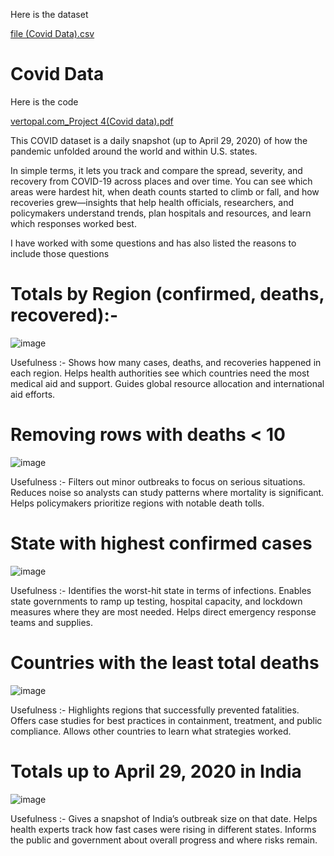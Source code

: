 Here is the dataset 

[file (Covid Data).csv](https://github.com/user-attachments/files/19884801/file.Covid.Data.csv)
# Covid Data

Here is the code 

[vertopal.com_Project 4(Covid data).pdf](https://github.com/user-attachments/files/19884830/vertopal.com_Project.4.Covid.data.pdf)








This COVID dataset is a daily snapshot (up to April 29, 2020) of how the pandemic unfolded around the world and within U.S. states. 

In simple terms, it lets you track and compare the spread, severity, and recovery from COVID-19 across places and over time. You can see which areas were hardest hit, when death counts started to climb or fall, and how recoveries grew—insights that help health officials, researchers, and policymakers understand trends, plan hospitals and resources, and learn which responses worked best.

I have worked with some questions and has also listed the reasons to include those questions 

# Totals by Region (confirmed, deaths, recovered):-

![image](https://github.com/user-attachments/assets/aa6b7b3a-7daa-478b-a68c-fd85f7bd213c)


Usefulness :- Shows how many cases, deaths, and recoveries happened in each region. Helps health authorities see which countries need the most medical aid and support. Guides global resource allocation and international aid efforts.

# Removing rows with deaths < 10

![image](https://github.com/user-attachments/assets/ba7e9313-569c-44fe-8984-38ce53e6ee60)

Usefulness :- Filters out minor outbreaks to focus on serious situations. Reduces noise so analysts can study patterns where mortality is significant. Helps policymakers prioritize regions with notable death tolls.

# State with highest confirmed cases

![image](https://github.com/user-attachments/assets/c89381ce-95fc-4556-b263-63220dac946d)


Usefulness :- Identifies the worst-hit state in terms of infections. Enables state governments to ramp up testing, hospital capacity, and lockdown measures where they are most needed. Helps direct emergency response teams and supplies.

# Countries with the least total deaths

![image](https://github.com/user-attachments/assets/ebd75f6c-4703-49ca-956c-8e7ffbdf4958)

Usefulness :- Highlights regions that successfully prevented fatalities. Offers case studies for best practices in containment, treatment, and public compliance. Allows other countries to learn what strategies worked.

# Totals up to April 29, 2020 in India

![image](https://github.com/user-attachments/assets/68330bb4-735a-4293-944a-ef20c32f4bf7)

Usefulness :- Gives a snapshot of India’s outbreak size on that date. Helps health experts track how fast cases were rising in different states. Informs the public and government about overall progress and where risks remain.










